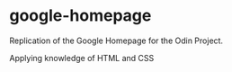 # google-homepage

Replication of the Google Homepage for the Odin Project.

Applying knowledge of HTML and CSS
